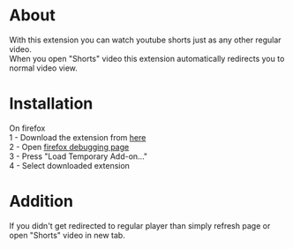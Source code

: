 # About
With this extension you can watch youtube shorts just as any other regular video. </br>
When you open "Shorts" video this extension automatically redirects you to normal video view.</br>

# Installation
On firefox</br>
1 - Download the extension from [here](https://github.com/Arhyved/YT-shorts-to-video-convert/releases/tag/1.0)</br>
2 - Open [firefox debugging page](about:debugging#/runtime/this-firefox)</br>
3 - Press "Load Temporary Add-on..."</br>
4 - Select downloaded extension</br>

# Addition
If you didn't get redirected to regular player than simply refresh page or open "Shorts" video in new tab.</br>
